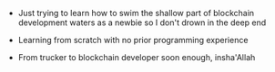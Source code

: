 - Just trying to learn how to swim the shallow part of blockchain development waters as a newbie so I don't drown in the deep end

- Learning from scratch with no prior programming experience

- From trucker to blockchain developer soon enough, insha'Allah

